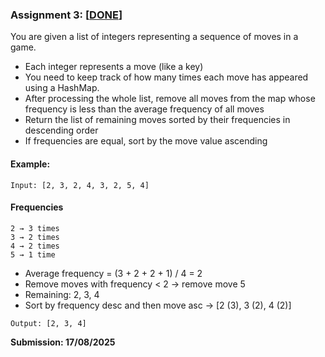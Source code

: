 ### Assignment 3: [[DONE](/assignments/assignment_3)]

You are given a list of integers representing a sequence of moves in a game.

- Each integer represents a move (like a key)
- You need to keep track of how many times each move has appeared using a HashMap.
- After processing the whole list, remove all moves from the map whose frequency is less than the average frequency of all moves
- Return the list of remaining moves sorted by their frequencies in descending order
- If frequencies are equal, sort by the move value ascending

#### Example:

```
Input: [2, 3, 2, 4, 3, 2, 5, 4]
```

#### Frequencies

```
2 → 3 times
3 → 2 times
4 → 2 times
5 → 1 time
```

- Average frequency = (3 + 2 + 2 + 1) / 4 = 2
- Remove moves with frequency < 2 → remove move 5
- Remaining: 2, 3, 4
- Sort by frequency desc and then move asc → [2 (3), 3 (2), 4 (2)]

```
Output: [2, 3, 4]
```

<b>Submission:<b> 17/08/2025
